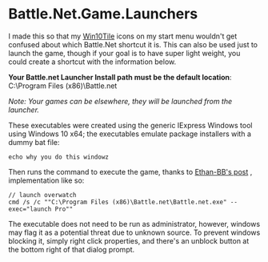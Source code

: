 # Battle.Net.Game.Launchers

I made this so that my <a href="https://forum.xda-developers.com/windows-10/development/win10tile-native-custom-windows-10-t3248677">Win10Tile</a> icons on my start menu wouldn't get confused about which Battle.Net shortcut it is. This can also be used just to launch the game, though if your goal is to have super light weight, you could create a shortcut with the information below.

**Your Battle.net Launcher Install path must be the default location**: <br />
C:\Program Files (x86)\Battle.net<br />

*Note: Your games can be elsewhere, they will be launched from the launcher.*

These executables were created using the generic IExpress Windows tool using Windows 10 x64; the executables emulate package installers with a dummy bat file:
```
echo why you do this windowz
```

Then runs the command to execute the game, thanks to <a href="https://github.com/dafzor/bnetlauncher/issues/22#issuecomment-399788430">Ethan-BB's post</a> , implementation like so:
```
// launch overwatch
cmd /s /c ""C:\Program Files (x86)\Battle.net\Battle.net.exe" --exec="launch Pro""
```

The executable does not need to be run as administrator, however, windows may flag it as a potential threat due to unknown source. To prevent windows blocking it, simply right click properties, and there's an unblock button at the bottom right of that dialog prompt.
